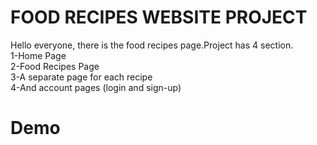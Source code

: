 # FOOD RECIPES WEBSITE PROJECT

Hello everyone, there is the food recipes page.Project has 4 section. <br>
1-Home Page  <br>
2-Food Recipes Page  <br>
3-A separate page for each recipe  <br>
4-And account pages (login and sign-up)  <br>

<!-- -------------------------- -->

# Demo

<a href="https://google.com"></a>

